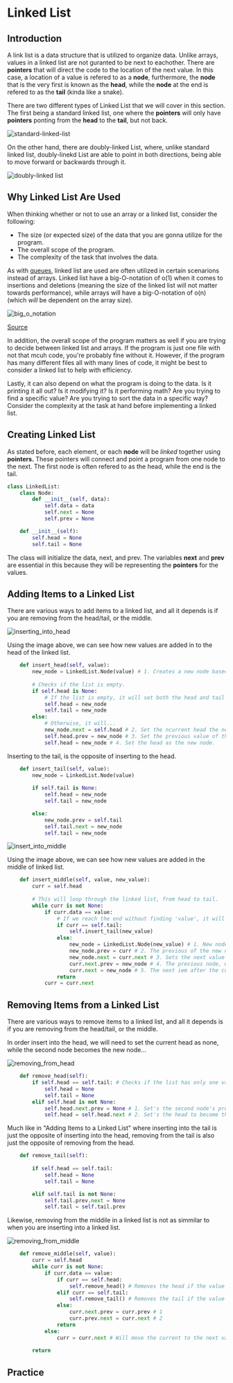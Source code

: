 # Linked List

## Introduction
A link list is a data structure that is utilized to organize data. Unlike arrays, values in a linked list are not guranted to be next to eachother. There are **pointers** that will direct the code to the location of the next value. In this case, a location of a value is refered to as a **node**, furthermore, the **node** that is the very first is known as the **head**, while the **node** at the end is refered to as the **tail** (kinda like a snake).

There are two different types of Linked List that we will cover in this section. The first being a standard linked list, one where the **pointers** will only have **pointers** ponting from the **head** to the **tail**, but not back.

![standard-linked-list](images/topic2-1.jpeg)

On the other hand, there are doubly-linked List, where, unlike standard linked list, doubly-linekd List are able to point in both directions, being able to move forward or backwards through it. 

![doubly-linked list](images/topic2-2.jpeg)

## Why Linked List Are Used
When thinking whether or not to use an array or a linked list, consider the following:
* The size (or expected size) of the data that you are gonna utilize for the program.
* The overall scope of the program. 
* The complexity of the task that involves the data.

As with [queues](1-topic.md), linked list are used are often utilized in certain scenarions instead of arrays. Linked list have a big-O-notation of o(1) when it comes to insertions and deletions (meaning the size of the linked list will not matter towards performance), while arrays will have a big-O-notation of o(n) (which *will* be dependent on the array size).

![big_o_notation](images/big_o_notation_graph.png)

[Source](https://www.bigocheatsheet.com)

In addition, the overall scope of the program matters as well if you are trying to decide between linked list and arrays. If the program is just one file with not that mcuh code, you're probably fine without it. However, if the program has many different files all with many lines of code, it might be best to consider a linked list to help with efficiency. 

Lastly, it can also depend on what the program is doing to the data. Is it printing it all out? Is it modifying it? Is it performing math? Are you trying to find a specific value? Are you trying to sort the data in a specific way? Consider the complexity at the task at hand before implementing a linked list.

## Creating Linked List
As stated before, each element, or each **node** will be *linked* together using **pointers.** These pointers will connect and point a program from one node to the next. The first node is often refered to as the head, while the end is the tail.

```Python
class LinkedList:
    class Node:
        def __init__(self, data):
            self.data = data
            self.next = None
            self.prev = None

    def __init__(self):
        self.head = None
        self.tail = None
```

The class will initialize the data, next, and prev. The variables **next** and **prev** are essential in this because they will be representing the **pointers** for the values.

## Adding Items to a Linked List
There are various ways to add items to a linked list, and all it depends is if you are removing from the head/tail, or the middle.

![inserting_into_head](images/topic2-3.jpg)

Using the image above, we can see how new values are added in to the head of the linked list.

```Python
    def insert_head(self, value):
        new_node = LinkedList.Node(value) # 1. Creates a new node based off the inputed parameter.   
        
        # Checks if the list is empty.
        if self.head is None:
            # If the list is empty, it will set both the head and tail as the new node.
            self.head = new_node 
            self.tail = new_node
        else:
            # Otherwise, it will...
            new_node.next = self.head # 2. Set the ncurrent head the next value for the new node.
            self.head.prev = new_node # 3. Set the previous value of the current head as the new node.
            self.head = new_node # 4. Set the head as the new node. 
```

Inserting to the tail, is the opposite of inserting to the head.

```Python
    def insert_tail(self, value):
        new_node = LinkedList.Node(value)  
        
        if self.tail is None:
            self.head = new_node
            self.tail = new_node

        else:
            new_node.prev = self.tail 
            self.tail.next = new_node 
            self.tail = new_node
```

![insert_into_middle](images/topic2-4.jpg)

Using the image above, we can see how new values are added in the middle of linked list.

```Python
    def insert_middle(self, value, new_value):
        curr = self.head
        
        # This will loop through the linked list, from head to tail.
        while curr is not None:
            if curr.data == value:
                # If we reach the end without finding 'value', it will simply set the new value as the tail.
                if curr == self.tail:
                    self.insert_tail(new_value)
                else:
                    new_node = LinkedList.Node(new_value) # 1. New node being created,
                    new_node.prev = curr # 2. The previous of the new node will be set as the current node. 
                    new_node.next = curr.next # 3. Sets the next value of the new node as the next value of the current node.
                    curr.next.prev = new_node # 4. The previous node, which is next after the current is the new node.
                    curr.next = new_node # 5. The next iem after the current node is now the new node. 
                return
            curr = curr.next
```

## Removing Items from a Linked List
There are various ways to remove items to a linked list, and all it depends is if you are removing from the head/tail, or the middle.

In order insert into the head, we will need to set the current head as none, while the second node becomes the new node...

![removing_from_head](images/topic2-5.jpeg)

```Python
    def remove_head(self):
        if self.head == self.tail: # Checks if the list has only one value in it, and will set both head and tail as None.
            self.head = None
            self.tail = None
        elif self.head is not None:
            self.head.next.prev = None # 1. Set's the second node's previous node as nothing.
            self.head = self.head.next # 2. Set's the head to become the next node after the current head. 
```

Much like in "Adding Items to a Linked List" where inserting into the tail is just the opposite of inserting into the head, removing from the tail is also just the opposite of removing from the head.

```Python
    def remove_tail(self):
        
        if self.head == self.tail:
            self.head = None
            self.tail = None

        elif self.tail is not None:
            self.tail.prev.next = None  
            self.tail = self.tail.prev  
```

Likewise, removing from the middile in a linked list is not as simmilar to when you are inserting into a linked list.

![removing_from_middle](images/topic2-6.jpeg)

```Python
    def remove_middle(self, value):
        curr = self.head
        while curr is not None:
            if curr.data == value:
                if curr == self.head:
                    self.remove_head() # Removes the head if the value is found at the head.
                elif curr == self.tail:
                    self.remove_tail() # Removes the tail if the value is found at the tail.
                else:
                    curr.next.prev = curr.prev # 1
                    curr.prev.next = curr.next # 2    
                return
            else:
                curr = curr.next # Will move the current to the next value in the list if it does not find the value that is going to be removed. 
        
        return
```

## Practice
